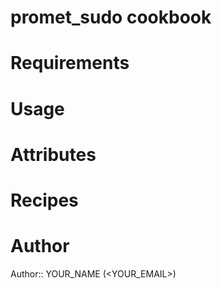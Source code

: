 # promet_sudo cookbook

# Requirements

# Usage

# Attributes

# Recipes

# Author

Author:: YOUR_NAME (<YOUR_EMAIL>)
